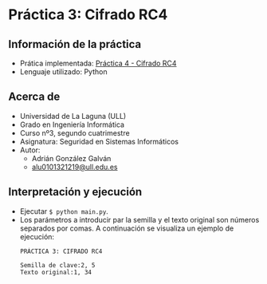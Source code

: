 # Práctica 3: Cifrado RC4

## Información de la práctica
* Prática implementada: [Práctica 4 - Cifrado RC4](https://campusingenieriaytecnologia2122.ull.es/pluginfile.php/3579/mod_assign/intro/Practica3RC4.pdf)
* Lenguaje utilizado: Python

## Acerca de
- Universidad de La Laguna (ULL)
- Grado en Ingeniería Informática 
- Curso nº3, segundo cuatrimestre
- Asignatura: Seguridad en Sistemas Informáticos
- Autor:
  - Adrián González Galván
  - alu0101321219@ull.edu.es

## Interpretación y ejecución
- Ejecutar `$ python main.py`.
- Los parámetros a introducir par la semilla y el texto original son números separados por comas. A continuación se visualiza un ejemplo de ejecución:
  ```
  PRÁCTICA 3: CIFRADO RC4

  Semilla de clave:2, 5
  Texto original:1, 34
  ```